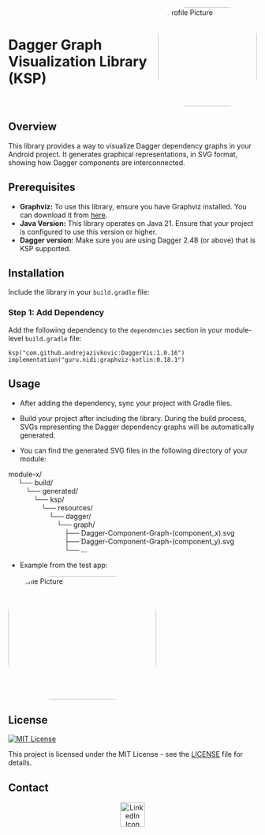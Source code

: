 <div style="display: flex; align-items: center;">
    <h1 style="margin-right: 10px;">Dagger Graph Visualization Library (KSP)</h1>
    <img src="https://github.com/andrejazivkovic/DaggerVis/blob/master/app/src/main/res/drawable/dagger_graph_vis.jpeg?raw=true" 
         alt="Profile Picture" 
         style="border-radius: 30%; width: 200px; height: 200px; object-fit: cover;"/>
</div>



## Overview

This library provides a way to visualize Dagger dependency graphs in your Android project. It generates graphical representations, in SVG format, showing how Dagger components are interconnected.

## Prerequisites

- **Graphviz:** To use this library, ensure you have Graphviz installed. You can download it from [here](https://graphviz.org/download/).
- **Java Version:** This library operates on Java 21. Ensure that your project is configured to use this version or higher.
- **Dagger version:** Make sure you are using Dagger 2.48 (or above) that is KSP supported.

## Installation

Include the library in your `build.gradle` file:

### Step 1: Add Dependency

Add the following dependency to the `dependencies` section in your module-level `build.gradle` file:

`ksp("com.github.andrejazivkovic:DaggerVis:1.0.16")` <br>
`implementation("guru.nidi:graphviz-kotlin:0.18.1")`

## Usage
- After adding the dependency, sync your project with Gradle files.
  
- Build your project after including the library. During the build process, SVGs representing the Dagger dependency graphs will be automatically generated.
  
- You can find the generated SVG files in the following directory of your module:

module-x/  
&nbsp;&nbsp;&nbsp;&nbsp; └── build/  
&nbsp;&nbsp;&nbsp;&nbsp;&nbsp;&nbsp;&nbsp;&nbsp; └── generated/  
&nbsp;&nbsp;&nbsp;&nbsp;&nbsp;&nbsp;&nbsp;&nbsp;&nbsp;&nbsp;&nbsp;&nbsp; └── ksp/  
&nbsp;&nbsp;&nbsp;&nbsp;&nbsp;&nbsp;&nbsp;&nbsp;&nbsp;&nbsp;&nbsp;&nbsp;&nbsp;&nbsp;&nbsp;&nbsp; └── resources/  
&nbsp;&nbsp;&nbsp;&nbsp;&nbsp;&nbsp;&nbsp;&nbsp;&nbsp;&nbsp;&nbsp;&nbsp;&nbsp;&nbsp;&nbsp;&nbsp;&nbsp;&nbsp;&nbsp;&nbsp; └── dagger/  
&nbsp;&nbsp;&nbsp;&nbsp;&nbsp;&nbsp;&nbsp;&nbsp;&nbsp;&nbsp;&nbsp;&nbsp;&nbsp;&nbsp;&nbsp;&nbsp;&nbsp;&nbsp;&nbsp;&nbsp;&nbsp;&nbsp;&nbsp;&nbsp; └── graph/  
&nbsp;&nbsp;&nbsp;&nbsp;&nbsp;&nbsp;&nbsp;&nbsp;&nbsp;&nbsp;&nbsp;&nbsp;&nbsp;&nbsp;&nbsp;&nbsp;&nbsp;&nbsp;&nbsp;&nbsp;&nbsp;&nbsp;&nbsp;&nbsp;&nbsp;&nbsp;&nbsp;&nbsp; ├── Dagger-Component-Graph-(component_x).svg  
&nbsp;&nbsp;&nbsp;&nbsp;&nbsp;&nbsp;&nbsp;&nbsp;&nbsp;&nbsp;&nbsp;&nbsp;&nbsp;&nbsp;&nbsp;&nbsp;&nbsp;&nbsp;&nbsp;&nbsp;&nbsp;&nbsp;&nbsp;&nbsp;&nbsp;&nbsp;&nbsp;&nbsp; ├── Dagger-Component-Graph-(component_y).svg  
&nbsp;&nbsp;&nbsp;&nbsp;&nbsp;&nbsp;&nbsp;&nbsp;&nbsp;&nbsp;&nbsp;&nbsp;&nbsp;&nbsp;&nbsp;&nbsp;&nbsp;&nbsp;&nbsp;&nbsp;&nbsp;&nbsp;&nbsp;&nbsp;&nbsp;&nbsp;&nbsp;&nbsp; └── ...

- Example from the test app:
     
<img src="https://github.com/andrejazivkovic/DaggerVis/blob/master/app/src/main/res/drawable/dagger_graph_main.png" 
         alt="Profile Picture" 
         style="border-radius: 30%; width: 300px; height: 250px; object-fit: cover;"/>
         
## License

[![MIT License](https://img.shields.io/badge/License-MIT-yellow.svg)](https://opensource.org/licenses/MIT)

This project is licensed under the MIT License - see the [LICENSE](LICENSE) file for details.

## Contact
<div style="text-align: center;">
    <a href="https://www.linkedin.com/in/andreja-zivkovic-80015a157">
        <img src="https://upload.wikimedia.org/wikipedia/commons/8/81/LinkedIn_icon.svg" alt="LinkedIn Icon" width="50"/>
    </a>
</div>
